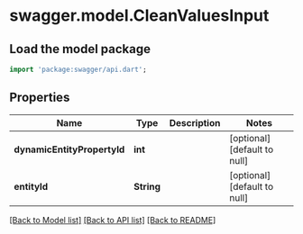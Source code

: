 # swagger.model.CleanValuesInput

## Load the model package
```dart
import 'package:swagger/api.dart';
```

## Properties
Name | Type | Description | Notes
------------ | ------------- | ------------- | -------------
**dynamicEntityPropertyId** | **int** |  | [optional] [default to null]
**entityId** | **String** |  | [optional] [default to null]

[[Back to Model list]](../README.md#documentation-for-models) [[Back to API list]](../README.md#documentation-for-api-endpoints) [[Back to README]](../README.md)


